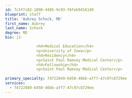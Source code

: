 ```yaml
---
id: 7c5ffc02-1898-4485-9c93-f6feb94161d9
blueprint: staff
title: 'Aubrey Schock, MD'
first_name: Aubrey
last_name: Schock
degree: MD
bio: |2-

              <h4>Medical Education</h4>
              <p>University of Iowa</p>
              <h4>Residency</h4>
              <p>Saint Paul Ramsey Medical Center</p>
              <h4>Fellowship</h4>
              <p>Saint Paul Ramsey Medical Center</p>
          
primary_specialty: 74722849-6450-46bb-aff7-47c97c8729ee
services:
  - 74722849-6450-46bb-aff7-47c97c8729ee
---
```

